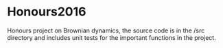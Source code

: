 # Honours2016
Honours project on Brownian dynamics, the source code is in the /src directory and includes unit tests for the important functions in the project. 
